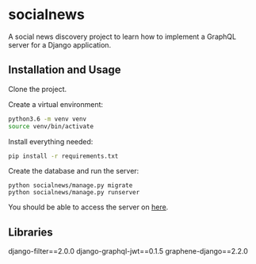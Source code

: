 # socialnews

A social news discovery project to learn how to implement a GraphQL server for a Django application.

## Installation and Usage

Clone the project.

Create a virtual environment:

```bash
python3.6 -m venv venv
source venv/bin/activate
```

Install everything needed:

```bash
pip install -r requirements.txt
```

Create the database and run the server:

```
python socialnews/manage.py migrate
python socialnews/manage.py runserver
```

You should be able to access the server on [here](http://localhost:8000/graphql).

## Libraries

django-filter==2.0.0
django-graphql-jwt==0.1.5
graphene-django==2.2.0
